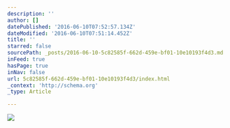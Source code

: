 ```yaml
---
description: ''
author: []
datePublished: '2016-06-10T07:52:57.134Z'
dateModified: '2016-06-10T07:51:14.452Z'
title: ''
starred: false
sourcePath: _posts/2016-06-10-5c82585f-662d-459e-bf01-10e10193f4d3.md
inFeed: true
hasPage: true
inNav: false
url: 5c82585f-662d-459e-bf01-10e10193f4d3/index.html
_context: 'http://schema.org'
_type: Article

---
```

![](https://the-grid-user-content.s3-us-west-2.amazonaws.com/332859cf-884d-4c81-897d-d69d0e4fa253.png)
